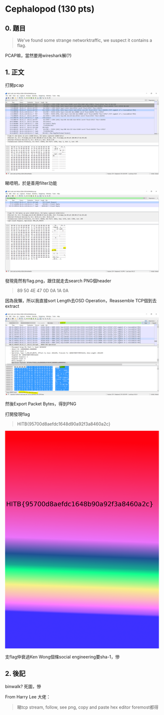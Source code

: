# Cephalopod (130 pts)

## 0. 題目
> We've found some strange networktraffic, we suspect it contains a flag.


PCAP嘛，當然要用wireshark解(?)


## 1. 正文

打開pcap

![](pic/01.PNG)

睇唔明，於是善用filter功能

![](pic/02.PNG)

發現竟然有flag.png，跟住就走去search PNG個header
>89 50 4E 47 0D 0A 1A 0A

因為我懶，所以我直接sort Length去OSD Operation，Reassemble TCP個到去extract

![](pic/03.PNG)

然後Export Packet Bytes，得到PNG

打開發現flag
> HITB{95700d8aefdc1648d90a92f3a8460a2c}

![](pic/flag.PNG)

支flag仲衰過Ken Wong個條social engineering要sha-1，慘


## 2. 後記

binwalk? 死圖，慘

From Harry Lee 大佬：
>睇tcp stream, follow, see png, copy and paste hex editor
>foremost都得




